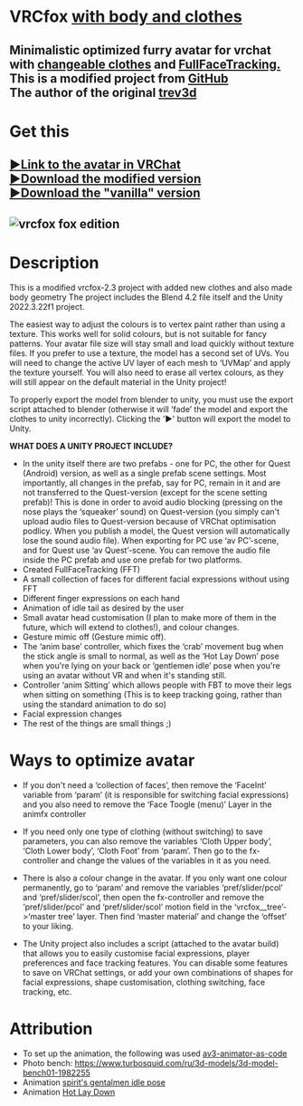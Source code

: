 # **VRCfox** <u>**with body and clothes**</u>
## Minimalistic optimized furry avatar for vrchat with <u>changeable clothes</u> and <u>FullFaceTracking.</u><br>This is a **modified project** from [**GitHub**](https://github.com/trev3d/vrcfox)<br>The **author** of the original [trev3d](https://github.com/trev3d)
# Get this
## [:arrow_forward:Link to the avatar in VRChat](https://vrchat.com/home/avatar/avtr_433942b4-d25f-4add-ad34-75c0d20e4ae1)<br>[:arrow_forward:Download the modified version](https://github.com/strakacher21/vrcfox-2.3_body_and_cloth_edition/releases)<br>[:arrow_forward:Download the "vanilla" version](https://github.com/cellomonster/vrcfox/releases/latest)
![vrcfox fox edition](vrcfox%20unity%20project/Assets/icons/vrcfox_body_with_background_and_icons.png)
---
# Description
This is a modified vrcfox-2.3 project with added new clothes and also made body geometry
The project includes the Blend 4.2 file itself and the Unity 2022.3.22f1 project.

The easiest way to adjust the colours is to vertex paint rather than using a texture. This works well for solid colours, but is not suitable for fancy patterns. Your avatar file size will stay small and load quickly without texture files. If you prefer to use a texture, the model has a second set of UVs. You will need to change the active UV layer of each mesh to ‘UVMap’ and apply the texture yourself. You will also need to erase all vertex colours, as they will still appear on the default material in the Unity project! 

To properly export the model from blender to unity, you must use the export script attached to blender (otherwise it will ‘fade’ the model and export the clothes to unity incorrectly). Clicking the '▶' button will export the model to Unity.

**WHAT DOES A UNITY PROJECT INCLUDE?**

- In the unity itself there are two prefabs - one for PC, the other for Quest (Android) version, as well as a single prefab scene settings. Most importantly, all changes in the prefab, say for PC, remain in it and are not transferred to the Quest-version (except for the scene setting prefab)! This is done in order to avoid audio blocking (pressing on the nose plays the ‘squeaker’ sound) on Quest-version (you simply can't upload audio files to Quest-version because of VRChat optimisation podlicy. When you publish a model, the Quest version will automatically lose the sound audio file).
When exporting for PC use ‘av PC’-scene, and for Quest use ‘av Quest’-scene.
You can remove the audio file inside the PC prefab and use one prefab for two platforms.
- Created FullFaceTracking (FFT)
- A small collection of faces for different facial expressions without using FFT
- Different finger expressions on each hand
- Animation of idle tail as desired by the user
- Small avatar head customisation (I plan to make more of them in the future, which will extend to clothes!), and colour changes.
- Gesture mimic off (Gesture mimic off).
- The ‘anim base’ controller, which fixes the ‘crab’ movement bug when the stick angle is small to normal, as well as the ‘Hot Lay Down’ pose when you're lying on your back or ‘gentlemen idle’ pose when you're using an avatar without VR and when it's standing still.
- Controller ‘anim Sitting’ which allows people with FBT to move their legs when sitting on something (This is to keep tracking going, rather than using the standard animation to do so)
- Facial expression changes
- The rest of the things are small things ;)
# Ways to optimize avatar

- If you don't need a ‘collection of faces’, then remove the ‘FaceInt’ variable from ‘param’ (it is responsible for switching facial expressions) and you also need to remove the ‘Face Toogle (menu)’ Layer in the animfx controller

- If you need only one type of clothing (without switching) to save parameters, you can also remove the variables ‘Cloth Upper body’, ‘Cloth Lower body’, ‘Cloth Foot’ from ‘param’. Then go to the fx-controller and change the values of the variables in it as you need. 

- There is also a colour change in the avatar. If you only want one colour permanently, go to ‘param’ and remove the variables ‘pref/slider/pcol’ and ‘pref/slider/scol’, then open the fx-controller and remove the ‘pref/slider/pcol’ and ‘pref/slider/scol’ motion field in the ‘vrcfox__tree’->‘master tree’ layer. Then find ‘master material’ and change the ‘offset’ to your liking.

- The Unity project also includes a script (attached to the avatar build) that allows you to easily customise facial expressions, player preferences and face tracking features. You can disable some features to save on VRChat settings, or add your own combinations of shapes for facial expressions, shape customisation, clothing switching, face tracking, etc.

# Attribution
- To set up the animation, the following was used [av3-animator-as-code](https://github.com/hai-vr/av3-animator-as-code)<br>
- Photo bench: https://www.turbosquid.com/ru/3d-models/3d-model-bench01-1982255<br>
- Animation [spirit's gentalmen idle pose](https://vrcmods.com/download/9473)<br>
- Animation [Hot Lay Down](https://vrcmods.com/item?id=10697)